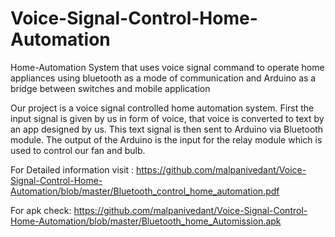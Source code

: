 # Voice-Signal-Control-Home-Automation
Home-Automation System that uses voice signal command to operate home appliances using bluetooth as a mode of communication and Arduino as a bridge between switches and mobile application


Our project is a voice signal controlled home automation system. First the input signal is
given by us in form of voice, that voice is converted to text by an app designed by us. This
text signal is then sent to Arduino via Bluetooth module. The output of the Arduino is the
input for the relay module which is used to control our fan and bulb.


For Detailed information visit :
https://github.com/malpanivedant/Voice-Signal-Control-Home-Automation/blob/master/Bluetooth_control_home_automation.pdf



For apk check:
https://github.com/malpanivedant/Voice-Signal-Control-Home-Automation/blob/master/Bluetooth_home_Automission.apk
